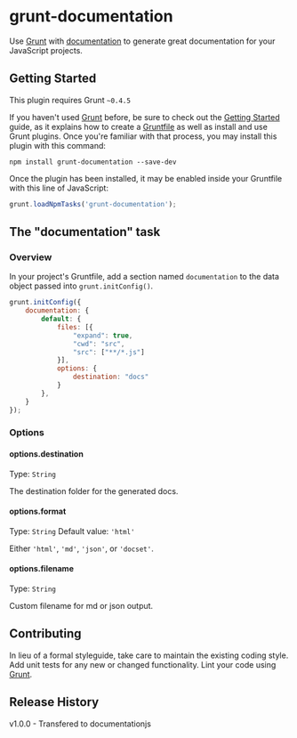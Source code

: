 # grunt-documentation

Use [Grunt](http://gruntjs.com/) with
[documentation](https://github.com/documentationjs/documentation)
to generate great documentation for your JavaScript projects.

## Getting Started
This plugin requires Grunt `~0.4.5`

If you haven't used [Grunt](http://gruntjs.com/) before, be sure to check out the [Getting Started](http://gruntjs.com/getting-started) guide, as it explains how to create a [Gruntfile](http://gruntjs.com/sample-gruntfile) as well as install and use Grunt plugins. Once you're familiar with that process, you may install this plugin with this command:

```shell
npm install grunt-documentation --save-dev
```

Once the plugin has been installed, it may be enabled inside your Gruntfile with this line of JavaScript:

```js
grunt.loadNpmTasks('grunt-documentation');
```

## The "documentation" task

### Overview
In your project's Gruntfile, add a section named `documentation` to the data object passed into `grunt.initConfig()`.

```js
grunt.initConfig({
    documentation: {
        default: {
            files: [{
                "expand": true,
                "cwd": "src",
                "src": ["**/*.js"]
            }],
            options: {
                destination: "docs"
            }
        },
    }
});
```

### Options

#### options.destination
Type: `String`

The destination folder for the generated docs.

#### options.format
Type: `String`
Default value: `'html'`

Either `'html'`, `'md'`, `'json'`, or `'docset'`.

#### options.filename
Type: `String`

Custom filename for md or json output.

## Contributing
In lieu of a formal styleguide, take care to maintain the existing coding style. Add unit tests for any new or changed functionality. Lint your code using [Grunt](http://gruntjs.com/).

## Release History

v1.0.0 - Transfered to documentationjs
